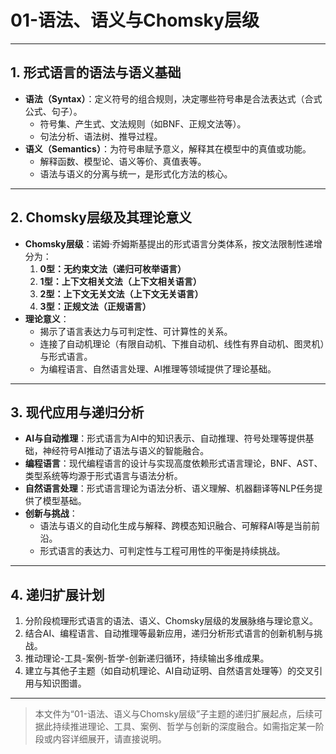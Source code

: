 # 01-语法、语义与Chomsky层级

---

## 1. 形式语言的语法与语义基础

- **语法（Syntax）**：定义符号的组合规则，决定哪些符号串是合法表达式（合式公式、句子）。
  - 符号集、产生式、文法规则（如BNF、正规文法等）。
  - 句法分析、语法树、推导过程。
- **语义（Semantics）**：为符号串赋予意义，解释其在模型中的真值或功能。
  - 解释函数、模型论、语义等价、真值表等。
  - 语法与语义的分离与统一，是形式化方法的核心。

---

## 2. Chomsky层级及其理论意义

- **Chomsky层级**：诺姆·乔姆斯基提出的形式语言分类体系，按文法限制性递增分为：
  1. **0型：无约束文法（递归可枚举语言）**
  2. **1型：上下文相关文法（上下文相关语言）**
  3. **2型：上下文无关文法（上下文无关语言）**
  4. **3型：正规文法（正规语言）**
- **理论意义**：
  - 揭示了语言表达力与可判定性、可计算性的关系。
  - 连接了自动机理论（有限自动机、下推自动机、线性有界自动机、图灵机）与形式语言。
  - 为编程语言、自然语言处理、AI推理等领域提供了理论基础。

---

## 3. 现代应用与递归分析

- **AI与自动推理**：形式语言为AI中的知识表示、自动推理、符号处理等提供基础，神经符号AI推动了语法与语义的智能融合。
- **编程语言**：现代编程语言的设计与实现高度依赖形式语言理论，BNF、AST、类型系统等均源于形式语言与语法分析。
- **自然语言处理**：形式语言理论为语法分析、语义理解、机器翻译等NLP任务提供了模型基础。
- **创新与挑战**：
  - 语法与语义的自动化生成与解释、跨模态知识融合、可解释AI等是当前前沿。
  - 形式语言的表达力、可判定性与工程可用性的平衡是持续挑战。

---

## 4. 递归扩展计划

1. 分阶段梳理形式语言的语法、语义、Chomsky层级的发展脉络与理论意义。
2. 结合AI、编程语言、自动推理等最新应用，递归分析形式语言的创新机制与挑战。
3. 推动理论-工具-案例-哲学-创新递归循环，持续输出多维成果。
4. 建立与其他子主题（如自动机理论、AI自动证明、自然语言处理等）的交叉引用与知识图谱。

---

> 本文件为“01-语法、语义与Chomsky层级”子主题的递归扩展起点，后续可据此持续推进理论、工具、案例、哲学与创新的深度融合。如需指定某一阶段或内容详细展开，请直接说明。
